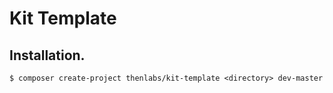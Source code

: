 
# Kit Template

## Installation.

    $ composer create-project thenlabs/kit-template <directory> dev-master
